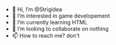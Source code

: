 - 👋 Hi, I’m @Strigidea
- 👀 I’m interested in game developement
- 🌱 I’m currently learning HTML
- 💞️ I’m looking to collaborate on nothing
- 📫 How to reach me? don't
